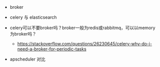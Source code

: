 - broker
- celery 与 elasticsearch

- celery可以不要broker吗？broker一般为redis或rabbitmq，可以以memory为broker吗？
    - https://stackoverflow.com/questions/26230645/celery-why-do-i-need-a-broker-for-periodic-tasks

- apscheduler 对比
